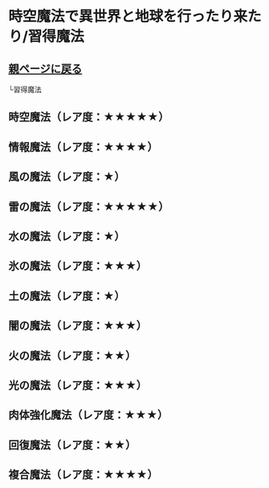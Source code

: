 # 時空魔法で異世界と地球を行ったり来たり/習得魔法

## [親ページに戻る](README.md)
└習得魔法

## 時空魔法（レア度：★★★★★）
## 情報魔法（レア度：★★★★）
## 風の魔法（レア度：★）
## 雷の魔法（レア度：★★★★★）
## 水の魔法（レア度：★）
## 氷の魔法（レア度：★★★）
## 土の魔法（レア度：★）
## 闇の魔法（レア度：★★★）
## 火の魔法（レア度：★★）
## 光の魔法（レア度：★★★）
## 肉体強化魔法（レア度：★★★）
## 回復魔法（レア度：★★）
## 複合魔法（レア度：★★★★）